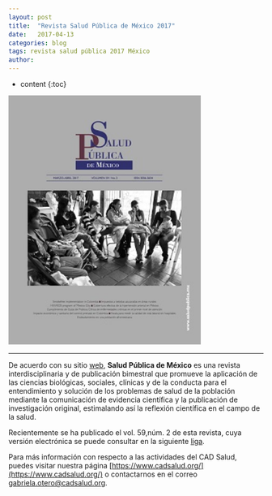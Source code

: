 ```yaml
---
layout: post
title:  "Revista Salud Pública de México 2017"
date:   2017-04-13
categories: blog
tags: revista salud pública 2017 México
author: 
---
```

* content
{:toc}

<img src="/images-post/2017-04-13_revista/revistasalud.jpg" width="380" align="midle"> 


----

De acuerdo con su sitio [web](http://www.saludpublica.mx/index.php/spm/index), **Salud Pública de México** es una revista 
interdisciplinaria y de publicación bimestral que promueve la aplicación de las ciencias biológicas, sociales, clínicas y de la conducta para el entendimiento y 
solución de los problemas de salud de la población mediante la comunicación de evidencia científica y la publicación de investigación original, 
estimalando así la reflexión científica en el campo de la salud.

Recientemente se ha publicado el vol. 59,núm. 2 de esta revista, cuya versión electrónica se puede consultar en la siguiente [liga](http://www.saludpublica.mx/index.php/spm/issue/view/496/showToc).

Para más información con respecto a las actividades del CAD Salud, puedes visitar nuestra página 
[https://www.cadsalud.org/](https://www.cadsalud.org/) o contactarnos en el correo gabriela.otero@cadsalud.org.

